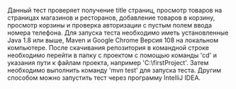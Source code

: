 Данный тест проверяет получение title страниц, просмотр товаров на страницах магазинов и ресторанов, добавление товаров в корзину, просмотр корзины и проверка авторизации с пустым полем ввода номера телефона.
Для запуска теста необходимо иметь установленные Java 1.8 или выше, Maven и Google Chrome Версия 108 на локальном компьютере.
После скачивания репозитория в командной строке необходимо перейти в папку с проектом с помощью команды 'cd' и указания пути к файлам проекта, например 'C:\firstProject'.
Затем необходимо выполнить команду 'mvn test' для запуска теста. Другим способом можно запустить тест через программу IntelliJ IDEA.

